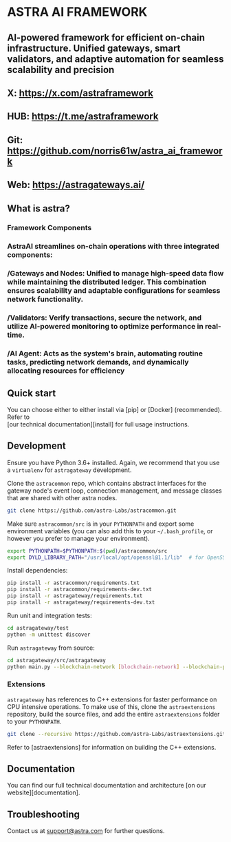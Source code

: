 # ASTRA AI FRAMEWORK

## AI-powered framework for efficient on-chain infrastructure. Unified gateways, smart validators, and adaptive automation for seamless scalability and precision

## X: https://x.com/astraframework
## HUB: https://t.me/astraframework
## Git: https://github.com/norris61w/astra_ai_framework
## Web: https://astragateways.ai/

## What is astra?
### Framework Components

### AstraAI streamlines on-chain operations with three integrated components:

### /Gateways and Nodes: Unified to manage high-speed data flow while maintaining the distributed ledger. This combination ensures scalability and adaptable configurations for seamless network functionality.

### /Validators: Verify transactions, secure the network, and utilize AI-powered monitoring to optimize performance in real-time.
### /AI Agent: Acts as the system's brain, automating routine tasks, predicting network demands, and dynamically allocating resources for efficiency
## Quick start

You can choose either to either install via [pip] or [Docker] (recommended). Refer to  
[our technical documentation][install] for full usage instructions.

## Development

Ensure you have Python 3.6+ installed. Again, we recommend that you use a `virtualenv` for `astragateway` development.

Clone the `astracommon` repo, which contains abstract interfaces for the gateway node's event loop, connection management, 
and message classes that are shared with other astra nodes.

```bash
git clone https://github.com/astra-Labs/astracommon.git
```

Make sure `astracommon/src` is in your `PYTHONPATH` and export some environment variables (you can also add this to your
`~/.bash_profile`, or however you prefer to manage your environment).

```bash
export PYTHONPATH=$PYTHONPATH:$(pwd)/astracommon/src 
export DYLD_LIBRARY_PATH="/usr/local/opt/openssl@1.1/lib"  # for OpenSSL dependencies
```

Install dependencies:

```bash
pip install -r astracommon/requirements.txt
pip install -r astracommon/requirements-dev.txt
pip install -r astragateway/requirements.txt
pip install -r astragateway/requirements-dev.txt
```

Run unit and integration tests:

```bash
cd astragateway/test
python -m unittest discover
```

Run `astragateway` from source:

```bash
cd astragateway/src/astragateway
python main.py --blockchain-network [blockchain-network] --blockchain-protocol [blockchain-protocol]
```

### Extensions
`astragateway` has references to C++ extensions for faster performance on CPU intensive operations. To make use of this, 
clone the `astraextensions` repository, build the source files, and add the entire `astraextensions` folder to your 
`PYTHONPATH`.

```bash
git clone --recursive https://github.com/astra-Labs/astraextensions.git
```

Refer to [astraextensions] for information on building the C++ extensions.

## Documentation

You can find our full technical documentation and architecture [on our website][documentation].

## Troubleshooting

Contact us at support@astra.com for further questions.

